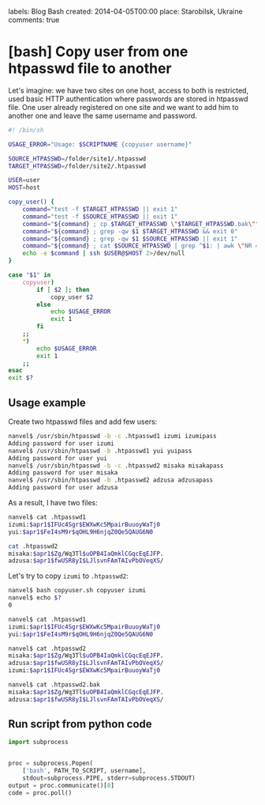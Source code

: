 labels: Blog
        Bash
created: 2014-04-05T00:00
place: Starobilsk, Ukraine
comments: true

# [bash] Copy user from one htpasswd file to another

Let's imagine: we have two sites on one host, access to both is restricted, used basic HTTP authentication where passwords are stored in htpasswd file. One user already registered on one site and we want to add him to another one and leave the same username and password.

```bash
#! /bin/sh

USAGE_ERROR="Usage: $SCRIPTNAME {copyuser username}"

SOURCE_HTPASSWD=/folder/site1/.htpasswd
TARGET_HTPASSWD=/folder/site2/.htpasswd

USER=user
HOST=host

copy_user() {
    command="test -f $TARGET_HTPASSWD || exit 1"
    command="test -f $SOURCE_HTPASSWD || exit 1"
    command="${command} ; cp $TARGET_HTPASSWD \"$TARGET_HTPASSWD.bak\""
    command="${command} ; grep -qw $1 $TARGET_HTPASSWD && exit 0"
    command="${command} ; grep -qw $1 $SOURCE_HTPASSWD || exit 1"
    command="${command} ; cat $SOURCE_HTPASSWD | grep ^$1: | awk \"NR == 1\" >> $TARGET_HTPASSWD"
    echo -e $command | ssh $USER@$HOST 2>/dev/null
}

case "$1" in
    copyuser)
        if [ $2 ]; then
            copy_user $2
        else
            echo $USAGE_ERROR
            exit 1
        fi
    ;;
    *)
        echo $USAGE_ERROR
        exit 1
    ;;
esac
exit $?
```

## Usage example

Create two htpasswd files and add few users:
```bash
nanvel$ /usr/sbin/htpasswd -b -c .htpasswd1 izumi izumipass
Adding password for user izumi
nanvel$ /usr/sbin/htpasswd -b .htpasswd1 yui yuipass
Adding password for user yui
nanvel$ /usr/sbin/htpasswd -b -c .htpasswd2 misaka misakapass
Adding password for user misaka
nanvel$ /usr/sbin/htpasswd -b .htpasswd2 adzusa adzusapass
Adding password for user adzusa
```

As a result, I have two files:
```bash
nanvel$ cat .htpasswd1
izumi:$apr1$IFUc4Sgr$EWXwKc5MpairBuuoyWaTj0
yui:$apr1$FeI4sM9r$qOHL9H6njqZ0Qe5QAUG6N0

cat .htpasswd2
misaka:$apr1$Zg/Wq3Tl$uOPB4IaQmklCGqcEqEJFP.
adzusa:$apr1$fwUSR8yI$LJlsvnFAmTAIvPbOVeqXS/
```

Let's try to copy ```izumi``` to ```.htpasswd2```:
```bash
nanvel$ bash copyuser.sh copyuser izumi
nanvel$ echo $?
0

nanvel$ cat .htpasswd1
izumi:$apr1$IFUc4Sgr$EWXwKc5MpairBuuoyWaTj0
yui:$apr1$FeI4sM9r$qOHL9H6njqZ0Qe5QAUG6N0

nanvel$ cat .htpasswd2
misaka:$apr1$Zg/Wq3Tl$uOPB4IaQmklCGqcEqEJFP.
adzusa:$apr1$fwUSR8yI$LJlsvnFAmTAIvPbOVeqXS/
izumi:$apr1$IFUc4Sgr$EWXwKc5MpairBuuoyWaTj0

nanvel$ cat .htpasswd2.bak
misaka:$apr1$Zg/Wq3Tl$uOPB4IaQmklCGqcEqEJFP.
adzusa:$apr1$fwUSR8yI$LJlsvnFAmTAIvPbOVeqXS/
```

## Run script from python code

```python
import subprocess


proc = subprocess.Popen(
    ['bash', PATH_TO_SCRIPT, username],
    stdout=subprocess.PIPE, stderr=subprocess.STDOUT)
output = proc.communicate()[0]
code = proc.poll()
```
